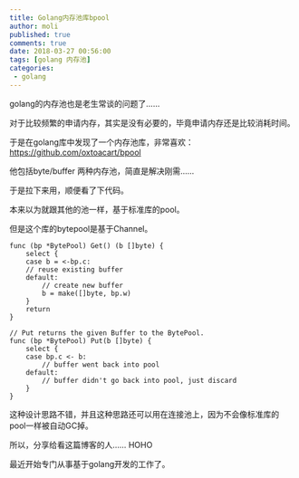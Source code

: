 ```yaml
---
title: Golang内存池库bpool
author: moli
published: true
comments: true
date: 2018-03-27 00:56:00
tags: [golang 内存池]
categories:
 - golang
---
```


golang的内存池也是老生常谈的问题了……

对于比较频繁的申请内存，其实是没有必要的，毕竟申请内存还是比较消耗时间。

于是在golang库中发现了一个内存池库，非常喜欢：https://github.com/oxtoacart/bpool

他包括byte/buffer 两种内存池，简直是解决刚需……

于是拉下来用，顺便看了下代码。

本来以为就跟其他的池一样，基于标准库的pool。

但是这个库的bytepool是基于Channel。

```golang
func (bp *BytePool) Get() (b []byte) {
	select {
	case b = <-bp.c:
	// reuse existing buffer
	default:
		// create new buffer
		b = make([]byte, bp.w)
	}
	return
}

// Put returns the given Buffer to the BytePool.
func (bp *BytePool) Put(b []byte) {
	select {
	case bp.c <- b:
		// buffer went back into pool
	default:
		// buffer didn't go back into pool, just discard
	}
}
```

这种设计思路不错，并且这种思路还可以用在连接池上，因为不会像标准库的pool一样被自动GC掉。

所以，分享给看这篇博客的人…… HOHO

最近开始专门从事基于golang开发的工作了。